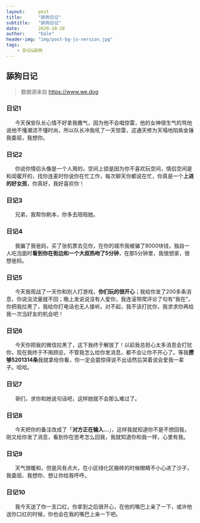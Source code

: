 ```yaml
---
layout:     post
title:      "舔狗日记"
subtitle:   "舔狗日记"
date:       2020-10-28
author:     "Dale"
header-img: "img/post-bg-js-version.jpg"
tags:
    - 杂记&舔狗 
---
```


## 舔狗日记
> 数据源来自 https://www.we.dog 

### 日记1
&#160;&#160; &#160; &#160;今天保安队长心情不好拿我撒气，因为他不会唱惊雷，他的女神很生气的骂他说他不懂潮流不懂时尚，所以队长冲我吼了一天惊雷，这通天修为天塌地陷紫金锤我委屈，我想你。

### 日记2
&#160;&#160; &#160; &#160;你说你情侣头像是一个人用的，空间上锁是因为你不喜欢玩空间，情侣空间是和闺蜜开的，找你连麦时你说你在忙工作，每次聊天你都说在忙，你真是一个**上进的好女孩**，你真好，我好喜欢你！

### 日记3
&#160;&#160; &#160; &#160;兄弟，我帮你刷本，你多去陪陪她。

### 日记4
&#160;&#160; &#160; &#160;我骗了我爸妈，买了张机票去见你，在你的城市我被骗了8000块钱，独自一人吃泡面时**看到你在街边和一个大叔热吻了5分钟**，在那5分钟里，我很想家，很想爸妈。

### 日记5
&#160;&#160; &#160; &#160;今天我观战了一天你和别人打游戏，**你们玩的很开心**；我给你发了200多条消息，你说没流量就不回；晚上发说说没有人爱你，我连滚带爬评论了句有“我在”，你把我拉黑了，我给你打电话也无人接听。对不起，我不该打扰你，我求求你再给我一次当好友的机会吧！

### 日记6
&#160;&#160; &#160; &#160;今天你把我的微信拉黑了，这下我终于解放了！以前我总担心太多消息会打扰你，现在我终于不用顾忌，不管我怎么给你发消息，都不会让你不开心了。等我**攒够5201314条**我就拿给你看，你一定会震惊得说不出话然后哭着说会爱我一辈子。哈哈。

### 日记7
&#160;&#160; &#160; &#160;哥们，求你和她说句话吧，这样她就不会那么难过了。

### 日记8
&#160;&#160; &#160; &#160;今天把你的备注改成了「**对方正在输入...**」，这样我就知道你不是不想回我，刚又给你发了消息，看到你在思考怎么回我，我就知道你和我一样，心里有我。

### 日记9
&#160;&#160; &#160; &#160;天气很暖和，但是风有点大，在小区绿化区搬砖的时候眼睛不小心进了沙子，我委屈、我想你、想让你给我呼呼。

### 日记10
&#160;&#160; &#160; &#160;我今天送了你一支口红，你拿到之后很开心，在他的嘴巴上亲了一下，或许他送你口红的时候，你也会在我的嘴巴上亲一下吧。
